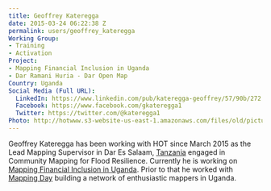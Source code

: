 ```yaml
---
title: Geoffrey Kateregga
date: 2015-03-24 06:22:38 Z
permalink: users/geoffrey_kateregga
Working Group:
- Training
- Activation
Project:
- Mapping Financial Inclusion in Uganda
- Dar Ramani Huria - Dar Open Map
Country: Uganda
Social Media (Full URL):
  LinkedIn: https://www.linkedin.com/pub/kateregga-geoffrey/57/90b/272
  Facebook: https://www.facebook.com/gkateregga1
  Twitter: https://twitter.com/@kateregga1
Photo: http://hotwww.s3-website-us-east-1.amazonaws.com/files/old/pictures/picture-256-1454138810.jpg
---
```


<p>Geoffrey Kateregga has been working with HOT since March 2015 as the Lead Mapping Supervisor in Dar Es Salaam, <a href="http://hotosm.org/projects/tanzania">Tanzania</a> engaged in Community Mapping for Flood Resilience. Currently he is working on <a href="https://hotosm.org/projects/mapping_financial_inclusion_in_uganda" target="_blank">Mapping Financial Inclusion in Uganda</a>. Prior to that he worked with <a href="http://www.mappingday.com/" target="_blank">Mapping Day</a> building a network of enthusiastic mappers in Uganda.</p>
